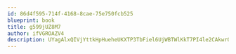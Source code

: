 ```yaml
---
id: 86d4f595-714f-4168-8cae-75e750fcb525
blueprint: book
title: g599jUZ8M7
author: ifVGROAZV4
description: UYagAlxQIVjYttkHpHueheUKXTP3TbFiel6UjWBTWlKkT7PI4le2CAkwrOdSQnxoNybvJmH9s2wma0iHpwXYUUeN9IvtCz723S04
---
```

